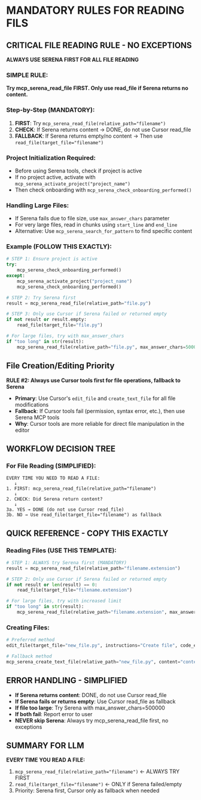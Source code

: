 # MANDATORY RULES FOR READING FILS

## CRITICAL FILE READING RULE - NO EXCEPTIONS
**ALWAYS USE SERENA FIRST FOR ALL FILE READING**

### SIMPLE RULE: 
**Try mcp_serena_read_file FIRST. Only use read_file if Serena returns no content.**

### Step-by-Step (MANDATORY):
1. **FIRST**: Try `mcp_serena_read_file(relative_path="filename")`
2. **CHECK**: If Serena returns content → DONE, do not use Cursor read_file
3. **FALLBACK**: If Serena returns empty/no content → Then use `read_file(target_file="filename")`

### Project Initialization Required:
- Before using Serena tools, check if project is active
- If no project active, activate with `mcp_serena_activate_project("project_name")`
- Then check onboarding with `mcp_serena_check_onboarding_performed()`

### Handling Large Files:
- If Serena fails due to file size, use `max_answer_chars` parameter
- For very large files, read in chunks using `start_line` and `end_line`
- Alternative: Use `mcp_serena_search_for_pattern` to find specific content

### Example (FOLLOW THIS EXACTLY):
```python
# STEP 1: Ensure project is active
try:
    mcp_serena_check_onboarding_performed()
except:
    mcp_serena_activate_project("project_name")
    mcp_serena_check_onboarding_performed()

# STEP 2: Try Serena first
result = mcp_serena_read_file(relative_path="file.py")

# STEP 3: Only use Cursor if Serena failed or returned empty
if not result or result.empty:
    read_file(target_file="file.py")

# For large files, try with max_answer_chars
if "too long" in str(result):
    mcp_serena_read_file(relative_path="file.py", max_answer_chars=500000)
```

## File Creation/Editing Priority  
**RULE #2: Always use Cursor tools first for file operations, fallback to Serena**
- **Primary**: Use Cursor's `edit_file` and `create_text_file` for all file modifications
- **Fallback**: If Cursor tools fail (permission, syntax error, etc.), then use Serena MCP tools
- **Why**: Cursor tools are more reliable for direct file manipulation in the editor

## WORKFLOW DECISION TREE

### For File Reading (SIMPLIFIED):
```
EVERY TIME YOU NEED TO READ A FILE:
   ↓
1. FIRST: mcp_serena_read_file(relative_path="filename")
   ↓
2. CHECK: Did Serena return content?
   ↓
3a. YES → DONE (do not use Cursor read_file)
3b. NO → Use read_file(target_file="filename") as fallback
```

## QUICK REFERENCE - COPY THIS EXACTLY

### Reading Files (USE THIS TEMPLATE):
```python
# STEP 1: ALWAYS try Serena first (MANDATORY)
result = mcp_serena_read_file(relative_path="filename.extension")

# STEP 2: Only use Cursor if Serena failed or returned empty
if not result or len(result) == 0:
    read_file(target_file="filename.extension")

# For large files, try with increased limit
if "too long" in str(result):
    mcp_serena_read_file(relative_path="filename.extension", max_answer_chars=500000)
```

### Creating Files:
```python
# Preferred method
edit_file(target_file="new_file.py", instructions="Create file", code_edit="content")

# Fallback method
mcp_serena_create_text_file(relative_path="new_file.py", content="content")
```

## ERROR HANDLING - SIMPLIFIED
- **If Serena returns content**: DONE, do not use Cursor read_file
- **If Serena fails or returns empty**: Use Cursor read_file as fallback
- **If file too large**: Try Serena with max_answer_chars=500000
- **If both fail**: Report error to user
- **NEVER skip Serena**: Always try mcp_serena_read_file first, no exceptions

## SUMMARY FOR LLM
**EVERY TIME YOU READ A FILE:**
1. `mcp_serena_read_file(relative_path="filename")` ← ALWAYS TRY FIRST
2. `read_file(target_file="filename")` ← ONLY if Serena failed/empty
3. Priority: Serena first, Cursor only as fallback when needed
